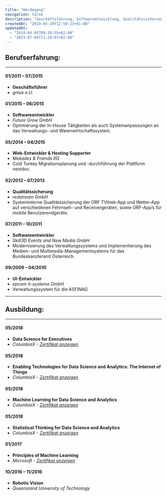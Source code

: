 ```yaml
---
title: "Werdegang"
navigation: false
description: "Geschäftsführung, Softwareentwicklung, Qualitätssicherung, UI-Entwicklung - Analytics, Data Science, IoT, Machine Learning, Vision"
createdAt: "2019-03-20T12:59:23+01:00"
updatedAt:
  - "2019-04-05T09:38:55+02:00"
  - "2023-07-04T11:28:07+02:00"
---
```


## Berufserfahrung:
---
<div class="item">
  <div class="timeline">
    <div>
      <section class="year">
        <section>
          <h4>01/2011 – 07/2015</h4>
          <ul>
            <li><b>Geschäftsführer</b></li>
            <li><i>gnius e.U.</i></li>
          </ul>
        </section>
        <section>
          <h4>01/2015 – 06/2015</h4>
          <ul>
            <li><b>Softwareentwickler</b></li>
            <li><i>Future Grow GmbH</i></li>
            <li>Optimierung der In-House Tätigkeiten als auch Systemanpassungen an das Verwaltungs- und Warenwirtschaftssystem.</li>
          </ul>
        </section>
        <section>
          <h4>05/2014 – 04/2015</h4>
          <ul>
            <li><b>Web-Entwickler & Hosting Supporter</b></li>
            <li><i>Mekades & Friends KG</i></li>
            <li>Cold Turkey Migrationsplanung und -durchf&uuml;hrung der Plattform nextdoc.</li>
          </ul>
        </section>
        <section>
          <h4>02/2013 – 07/2013</h4>
          <ul>
            <li><b>Qualit&auml;tssicherung</b></li>
            <li><i>redstream GmbH</i></li>
            <li>Systeminterne Qualit&auml;tssicherung der ORF TVthek-App und Wetter-App auf verschiedenen Fehrnseh- und Receiverger&auml;ten, sowie ORF-App’s f&uuml;r mobile Benutzerendger&auml;te.</li>
          </ul>
        </section>
        <section>
          <h4>07/2011 – 10/2011</h4>
          <ul>
            <li><b>Softwareentwickler</b></li>
            <li><i>Skill3D Events and New Media GmbH</i></li>
            <li>Modernisierung des Verwaltungssystems und Implementierung des Medien- und Multimedia-Managementsystems f&uuml;r das Bundeskanzleramt &Ouml;sterreich.</li>
          </ul>
        </section>
        <section>
          <h4>09/2009 – 04/2010</h4>
          <ul>
            <li><b>UI-Entwickler</b></li>
            <li><i>epcom it-systeme GmbH</i></li>
            <li>Verwaltungssystem f&uuml;r die ASFINAG</li>
          </ul>
        </section>
      </section>
    </div>
  </div>
</div>
<div class="page-break"></div>

---

## Ausbildung:
---
<div class="item">
  <div class="timeline">
    <div>
      <section class="year">
        <section>
          <h4>05/2018</h4>
          <ul>
            <li><b>Data Science for Executives</b></li>
            <li><i>ColumbiaX - <a href="https://credentials.edx.org/credentials/eb646a3828ec4c76b43bd02b0d60fe16/" target="_blank">Zertifikat anzeigen</a></i></li>
          </ul>
        </section>
        <section>
          <h4>05/2018</h4>
          <ul>
            <li><b>Enabling Technologies for Data Science and Analytics: The Internet of Things</b></li>
            <li><i>ColumbiaX - <a href="https://courses.edx.org/certificates/76cf575d9f31469c9d5c7b08d86b99a9" target="_blank">Zertifikat anzeigen</a></i></li>
          </ul>
        </section>
        <section>
          <h4>05/2018</h4>
          <ul>
            <li><b>Machine Learning for Data Science and Analytics</b></li>
            <li><i>ColumbiaX - <a href="https://courses.edx.org/certificates/d948dcbb4e5143ba96eb0f24ae91f642" target="_blank">Zertifikat anzeigen</a></i></li>
          </ul>
        </section>
        <section>
          <h4>05/2018</h4>
          <ul>
            <li><b>Statistical Thinking for Data Science and Analytics</b></li>
            <li><i>ColumbiaX - <a href="https://courses.edx.org/certificates/c5b818b25a7049a4ac2dc5cd59ab08b2" target="_blank">Zertifikat anzeigen</a></i></li>
          </ul>
        </section>
        <section>
          <h4>01/2017</h4>
          <ul>
            <li><b>Principles of Machine Learning</b></li>
            <li><i>Microsoft - <a href="https://courses.edx.org/certificates/69939dc81a414757ac7585017f7f51c7">Zertifikat anzeigen</a></i></li>
          </ul>
        </section>
        <section>
          <h4>10/2016 – 11/2016</h4>
          <ul>
            <li><b>Robotic Vision</b></li>
            <li><i>Queensland University of Technology</i></li>
          </ul>
        </section>
      </section>
    </div>
  </div>
</div>

